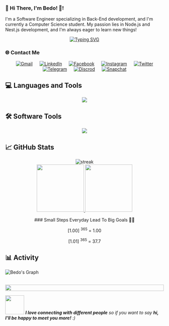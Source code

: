### 💫 Hi There, I'm Bedo! 👋!

I'm a Software Engineer specializing in Back-End development, and I'm currently a Computer Science student. My passion lies in Node.js and Nest.js development, and I'm always eager to learn new things!

<p align="center">
 <a href="https://github.com/DenverCoder1/readme-typing-svg">
<img src="https://readme-typing-svg.herokuapp.com?font=Raleway&size=27&color=red&center=true&vCenter=true&width=700&height=100&lines=Back-End+Software+Engineer;Passionate+about+Node+js+and+Nest+js+Development;Always+Learning+New+Things" 
alt="Typing SVG" /> </a>
</p>

### 🌐 Contact Me
<p align="center">
&emsp;
<a href="mailto:bedonassef71@gmail.com"><img img src="https://img.shields.io/badge/Gmail-EA4335?style=flat&logo=gmail&logoColor=white" alt="Gmail"/></a>
&emsp;
<a href="https://www.linkedin.com/in/bedonassef02/"><img src="https://img.shields.io/badge/LinkedIn-0A66C2?style=flat&logo=linkedin&logoColor=white" alt="LinkedIn"/></a>
&emsp;
<a href="https://www.facebook.com/bedonassef02/"><img src="https://img.shields.io/badge/Facebook-0866FF?style=flat&logo=facebook&logoColor=white" alt="Facebook"/></a>
&emsp;
<a href="https://www.instagram.com/bedonassef02/"><img src="https://img.shields.io/badge/Instagram-E4405F?style=flat&logo=instagram&logoColor=white" alt="Instagram"/></a>
&emsp;
<a href="https://x.com/bedonassef02"><img src="https://img.shields.io/badge/Twitter-000000?style=flat&logo=x&logoColor=white" alt="Twitter"/></a>
&emsp;
<br>
<a href="#"><img src="https://img.shields.io/badge/bedonassef02-26A5E4?style=flat&logo=telegram&logoColor=white" alt="Telegram"/></a>
&emsp;
<a href="#"><img src="https://img.shields.io/badge/bedonassef02-5865F2?style=flat&logo=discord&logoColor=white" alt="Discrod"/></a>
&emsp;
<a href="#"><img src="https://img.shields.io/badge/bedonassef02-FFFC00?style=flat&logo=snapchat&logoColor=black" alt="Snapchat"/></a>
</p>

## 💻 Languages and Tools

<p align="center">
    	<img src="https://skillicons.dev/icons?i=js,ts,php,python,java,cpp,scala,nodejs,express,nestjs,laravel,flask,mongo,mysql,postgres,redis,tensorflow,docker,aws,jest,prisma,kafka,rabbitmq,graphql&perline=8" />
</p>

## 🛠️ Software Tools
 
<p align="center"> 
	<img src="https://skillicons.dev/icons?i=git,vscode,webstorm,pycharm,postman,kali,photoshop&perline=8" />
</p>

## 📈 GitHub Stats

<p align="center">
	<img src="https://github-readme-streak-stats.herokuapp.com/?user=bedonassef02&theme=dark" alt="streak"/> <br>
	<a href="https://github.com/bedonassef02">
  <img height="150em" src="https://github-readme-stats.vercel.app/api?username=bedonassef02&show_icons=true&count_private=true&theme=react&include_all_commits=true"/>
  <img height="150em" src="https://github-readme-stats-eight-theta.vercel.app/api/top-langs/?username=bedonassef02&theme=react&layout=compact"/>
</a> 
</p>

<div align="center"> 
  ### Small Steps Everyday Lead To Big Goals 🤸‍♂️
  
 [1.00] <sup>365</sup> = 1.00
                          
 [1.01] <sup>365</sup> = 37.7
</div>

## 📊 Activity

![Bedo's Graph](https://github-readme-activity-graph.vercel.app/graph?username=bedonassef02&custom_title=Bedo's%20GitHub%20Activity%20Graph&bg_color=0D1117&color=7F3FBF&line=7F3FBF&point=7F3FBF&area_color=FFFFFF&title_color=FFFFFF&area=true)
<br><br>

<img src="https://i.imgur.com/dBaSKWF.gif" height="20" width="100%">

<img src="https://media.giphy.com/media/LnQjpWaON8nhr21vNW/giphy.gif" width="60"> <em><b>I love connecting with different people</b> so if you want to say <b>hi, I'll be happy to meet you more!</b> :)</em>
